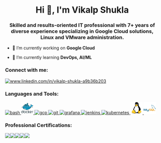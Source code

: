 <h1 align="center">Hi 👋, I'm Vikalp Shukla</h1>
<h3 align="center">Skilled and results-oriented IT professional with 7+ years of diverse experience specializing in Google Cloud solutions, Linux and VMware administration.</h3>

- 🔭 I’m currently working on **Google Cloud**

- 🌱 I’m currently learning **DevOps, AI/ML**

<h3 align="left">Connect with me:</h3>
<p align="left">
<a href="https://linkedin.com/in/vikalp-shukla-a9b36b203" target="blank"><img align="center" src="https://raw.githubusercontent.com/rahuldkjain/github-profile-readme-generator/master/src/images/icons/Social/linked-in-alt.svg" alt="www.linkedin.com/in/vikalp-shukla-a9b36b203" height="30" width="40" /></a>
</p>

<h3 align="left">Languages and Tools:</h3>
<p align="left"> <a href="https://www.gnu.org/software/bash/" target="_blank" rel="noreferrer"> <img src="https://www.vectorlogo.zone/logos/gnu_bash/gnu_bash-icon.svg" alt="bash" width="40" height="40"/> </a> <a href="https://www.docker.com/" target="_blank" rel="noreferrer"> <img src="https://raw.githubusercontent.com/devicons/devicon/master/icons/docker/docker-original-wordmark.svg" alt="docker" width="40" height="40"/> </a> <a href="https://cloud.google.com" target="_blank" rel="noreferrer"> <img src="https://www.vectorlogo.zone/logos/google_cloud/google_cloud-icon.svg" alt="gcp" width="40" height="40"/> </a> <a href="https://git-scm.com/" target="_blank" rel="noreferrer"> <img src="https://www.vectorlogo.zone/logos/git-scm/git-scm-icon.svg" alt="git" width="40" height="40"/> </a> <a href="https://grafana.com" target="_blank" rel="noreferrer"> <img src="https://www.vectorlogo.zone/logos/grafana/grafana-icon.svg" alt="grafana" width="40" height="40"/> </a> <a href="https://www.jenkins.io" target="_blank" rel="noreferrer"> <img src="https://www.vectorlogo.zone/logos/jenkins/jenkins-icon.svg" alt="jenkins" width="40" height="40"/> </a> <a href="https://kubernetes.io" target="_blank" rel="noreferrer"> <img src="https://www.vectorlogo.zone/logos/kubernetes/kubernetes-icon.svg" alt="kubernetes" width="40" height="40"/> </a> <a href="https://www.linux.org/" target="_blank" rel="noreferrer"> <img src="https://raw.githubusercontent.com/devicons/devicon/master/icons/linux/linux-original.svg" alt="linux" width="40" height="40"/> </a> <a href="https://www.mysql.com/" target="_blank" rel="noreferrer"> <img src="https://raw.githubusercontent.com/devicons/devicon/master/icons/mysql/mysql-original-wordmark.svg" alt="mysql" width="40" height="40"/> </a> </p>

<h3 align="left">Professional Certifications:</h3>
<p align="left">
<div style="display: flex; flex-wrap: nowrap; overflow-x: auto;">
    <a href="https://rhtapps.redhat.com/verify?certId=210-070-371" target="_blank"><img src="https://images.credly.com/size/680x680/images/572de0ba-2c59-4816-a59d-b0e1687e45ee/image.png" width="100" /></a>
    <a href="https://www.credly.com/badges/efb9da12-d3cc-4016-aedf-d7f64abc6234" target="_blank"><img src="https://api.accredible.com/v1/frontend/credential_website_embed_image/badge/45954152" width="100" /></a>
    <a href="https://www.credly.com/badges/cc0ccc41-7c73-48d2-998b-d83f187fe8cb" target="_blank"><img src="https://api.accredible.com/v1/frontend/credential_website_embed_image/badge/66478551" width="100" /></a>
    <a href="https://www.credly.com/badges/42b331cb-708c-4ea7-9fdf-7a13447684c5" target="_blank"><img src="https://api.accredible.com/v1/frontend/credential_website_embed_image/badge/73412563" width="100" /></a>
    <a href="https://www.credly.com/badges/bd470126-3a93-4407-898c-6431c5e61568" target="_blank"><img src="https://api.accredible.com/v1/frontend/credential_website_embed_image/badge/55773486" width="100" /></a>
</div>
</p>
